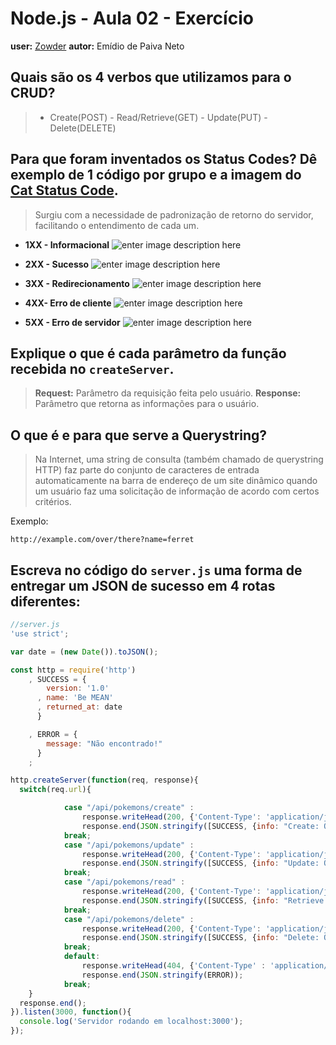 # Node.js - Aula 02 - Exercício
**user:** [Zowder](https://github.com/Zowder)
**autor:** Emídio de Paiva Neto

## Quais são os 4 verbos que utilizamos para o CRUD?
>* Create(POST) - Read/Retrieve(GET) - Update(PUT) - Delete(DELETE)


## Para que foram inventados os Status Codes? Dê exemplo de 1 código por grupo e a imagem do [Cat Status Code](https://http.cat/).

> Surgiu com a necessidade de padronização de retorno do servidor, facilitando o entendimento de cada um.

*  **1XX - Informacional**
![enter image description here](https://http.cat/100)

*  **2XX - Sucesso**
![enter image description here](https://http.cat/200)

*  **3XX - Redirecionamento**
![enter image description here](https://http.cat/307)

* **4XX- Erro de cliente**
![enter image description here](https://http.cat/404)

*  **5XX - Erro de servidor**
![enter image description here](https://http.cat/502)

## Explique o que é cada parâmetro da função recebida no `createServer`.
>**Request:** Parâmetro da requisição feita pelo usuário.
>**Response:** Parâmetro que retorna as informações para o usuário.

## O que é e para que serve a Querystring?

>Na Internet, uma string de consulta (também chamado de querystring HTTP) faz parte do conjunto de caracteres de entrada automaticamente na barra de endereço de um site dinâmico quando um usuário faz uma solicitação de informação de acordo com certos critérios.

Exemplo:

    http://example.com/over/there?name=ferret


## Escreva no código do `server.js` uma forma de entregar um JSON de sucesso em 4 rotas diferentes:
```js
//server.js
'use strict';

var date = (new Date()).toJSON();

const http = require('http')
    , SUCCESS = {
        version: '1.0'
      , name: 'Be MEAN'
      , returned_at: date
      }

    , ERROR = {
        message: "Não encontrado!"
      }
    ;

http.createServer(function(req, response){
  switch(req.url){

  			case "/api/pokemons/create" :
  				response.writeHead(200, {'Content-Type': 'application/json; charset=utf-8'});
  				response.end(JSON.stringify([SUCCESS, {info: "Create: Ok"}]));
  			break;
  			case "/api/pokemons/update" :
  				response.writeHead(200, {'Content-Type': 'application/json; charset=utf-8'});
  				response.end(JSON.stringify([SUCCESS, {info: "Update: Ok"}]));
  			break;
  			case "/api/pokemons/read" :
  				response.writeHead(200, {'Content-Type': 'application/json; charset=utf-8'});
  				response.end(JSON.stringify([SUCCESS, {info: "Retrieve: Ok"}]));
  			break;
  			case "/api/pokemons/delete" :
  				response.writeHead(200, {'Content-Type': 'application/json; charset=utf-8'});
  				response.end(JSON.stringify([SUCCESS, {info: "Delete: Ok"}]));
  			break;
  			default:
  				response.writeHead(404, {'Content-Type' : 'application/json; charset=utf-8'})
  				response.end(JSON.stringify(ERROR));
  			break;
  	}
  response.end();
}).listen(3000, function(){
  console.log('Servidor rodando em localhost:3000');
});
```
